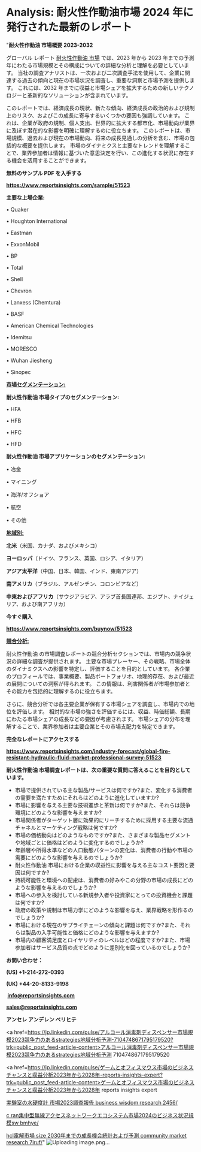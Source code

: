 # Analysis: 耐火性作動油市場 2024 年に発行された最新のレポート

"<strong>耐火性作動油 市場概要 2023-2032</strong>

グローバル レポート <a href=https://www.reportsinsights.com/sample/51523>耐火性作動油 市場</a> では、2023 年から 2023 年までの予測年にわたる市場規模とその構成についての詳細な分析と理解を必要としています。 当社の調査アナリストは、一次および二次調査手法を使用して、企業に関連する過去の傾向と現在の市場状況を調査し、重要な洞察と市場予測を提供します。 これには、2032 年までに収益と市場シェアを拡大​​するための新しいテクノロジーと革新的なソリューションが含まれています。

このレポートでは、経済成長の現状、新たな傾向、経済成長の政治的および規制上のリスク、およびこの成長に寄与するいくつかの要因も強調しています。 これは、企業が政府の規制、個人支出、世界的に拡大する都市化、市場動向が業界に及ぼす潜在的な影響を明確に理解するのに役立ちます。 このレポートは、市場規模、過去および現在の市場動向、将来の成長見通しの分析を含む、市場の包括的な概要を提供します。 市場のダイナミクスと主要なトレンドを理解することで、業界参加者は情報に基づいた意思決定を行い、この進化する状況に存在する機会を活用することができます。

<strong><b>無料のサンプル PDF を入手する</b></strong>

<a href=https://www.reportsinsights.com/sample/51523><strong><u>https://www.reportsinsights.com/sample/51523</u></strong></a>

<strong>主要な上場企業:</strong>

• Quaker

• Houghton International

• Eastman

• ExxonMobil

• BP

• Total

• Shell

• Chevron

• Lanxess (Chemtura)

• BASF

• American Chemical Technologies

• Idemitsu

• MORESCO

• Wuhan Jiesheng

• Sinopec

<strong><u>市場セグメンテーション</u></strong><strong><u>:</u></strong>

<strong>耐火性作動油 市場タイプのセグメンテーション:</strong>

• HFA

• HFB

• HFC

• HFD

<strong>耐火性作動油 市場アプリケーションのセグメンテーション:</strong>

• 冶金

• マイニング

• 海洋/オフショア

• 航空

• その他

<strong><u>地域別</u></strong><strong><u>:</u></strong>

<strong>北米</strong>（米国、カナダ、およびメキシコ）

<strong>ヨーロッパ</strong>（ドイツ、フランス、英国、ロシア、イタリア）

<strong>アジア太平洋</strong>（中国、日本、韓国、インド、東南アジア）

<strong>南アメリカ</strong>（ブラジル、アルゼンチン、コロンビアなど）

<strong>中東およびアフリカ</strong>（サウジアラビア、アラブ首長国連邦、エジプト、ナイジェリア、および南アフリカ）

<strong>今すぐ購入</strong>

<a href=https://www.reportsinsights.com/buynow/51523><strong><u>https://www.reportsinsights.com/buynow/51523</u></strong></a>

<strong><u>競合分析:</u></strong>

耐火性作動油 の市場調査レポートの競合分析セクションでは、市場内の競争状況の詳細な調査が提供されます。 主要な市場プレーヤー、その戦略、市場全体のダイナミクスへの影響を特定し、評価することを目的としています。 各企業のプロフィールでは、事業概要、製品ポートフォリオ、地理的存在、および最近の展開についての洞察が得られます。 この情報は、利害関係者が市場参加者とその能力を包括的に理解するのに役立ちます。

さらに、競合分析では各主要企業が保有する市場シェアを調査し、市場内での地位を評価します。 相対的な市場の強さを評価するには、収益、時価総額、長期にわたる市場シェアの成長などの要因が考慮されます。 市場シェアの分布を理解することで、業界参加者は主要企業とその市場支配力を特定できます。

<strong>完全なレポートにアクセスする</strong>

<a href=https://www.reportsinsights.com/industry-forecast/global-fire-resistant-hydraulic-fluid-market-professional-survey-51523><strong><u><b>https://www.reportsinsights.com/industry-forecast/global-fire-resistant-hydraulic-fluid-market-professional-survey-51523</b></u></strong></a>

<strong><b>耐火性作動油 市場調査レポートは、次の重要な質問に答えることを目的としています。</b></strong>
<ul>
  <li>市場で提供されている主な製品/サービスは何ですか?また、変化する消費者の需要を満たすためにそれらはどのように進化していますか?</li>
  <li>市場に影響を与える主要な技術進歩と革新は何ですか?また、それらは競争環境にどのような影響を与えますか?</li>
  <li>市場関係者がターゲット層に効果的にリーチするために採用する主要な流通チャネルとマーケティング戦略は何ですか?</li>
  <li>市場の価格動向はどのようなものですか?また、さまざまな製品セグメントや地域ごとに価格はどのように変化するのでしょうか?</li>
  <li>年齢層や所得水準などの人口動態パターンの変化は、消費者の行動や市場の需要にどのような影響を与えるのでしょうか?</li>
  <li>耐火性作動油 市場における企業の収益性に影響を与える主なコスト要因と要因は何ですか?</li>
  <li>持続可能性と環境への配慮は、消費者の好みやこの分野の市場の成長にどのような影響を与えるのでしょうか?</li>
  <li>市場への参入を検討している新規参入者や投資家にとっての投資機会と課題は何ですか?</li>
  <li>政府の政策や規制は市場力学にどのような影響を与え、業界戦略を形作るのでしょうか?</li>
  <li>市場における現在のサプライチェーンの傾向と課題は何ですか?また、それらは製品の入手可能性と価格にどのような影響を与えますか?</li>
  <li>市場内の顧客満足度とロイヤリティのレベルはどの程度ですか?また、市場参加者はサービス品質の点でどのように差別化を図っているのでしょうか?</li>
</ul>
<strong>お問い合わせ：</strong>

<strong>(US) +1-214-272-0393</strong>

<strong>(UK) +44-20-8133-9198</strong>

<strong> </strong><a href=info@reportsinsights.com><strong><u>info@reportsinsights.com</u></strong></a>

<a href=sales@reportsinsights.com><strong><u>sales@reportsinsights.com</u></strong></a>

<strong>アンセレ アンデレン ベリヒテ</strong>

<a href=https://jp.linkedin.com/pulse/アルコール消毒剤ディスペンサー市場規模2023競争力のあるstrategies地域分析予測-7104748671795179520?trk=public_post_feed-article-content>アルコール消毒剤ディスペンサー市場規模2023競争力のあるstrategies地域分析予測 7104748671795179520</a>

<a href=https://jp.linkedin.com/pulse/ゲームとオフィスマウス市場のビジネスチャンスと収益分析2023年から2028年-reports-insights-expert?trk=public_post_feed-article-content>ゲームとオフィスマウス市場のビジネスチャンスと収益分析2023年から2028年 reports insights expert</a>

<a href=https://www.linkedin.com/pulse/実験室の水硬度計-市場2023調査報告-business-wisdom-research-2456/>実験室の水硬度計 市場2023調査報告 business wisdom research 2456/</a>

<a href=https://www.linkedin.com/pulse/c-ran集中型無線アクセスネットワークエコシステム市場2024のビジネス状況規模sw-bmhye/>c ran集中型無線アクセスネットワークエコシステム市場2024のビジネス状況規模sw bmhye/</a>

<a href=https://www.linkedin.com/pulse/hcl電解市場-size-2030年までの成長機会統計および予測-community-market-research-7iruf/>hcl電解市場 size 2030年までの成長機会統計および予測 community market research 7iruf/</a>"
![Uploading image.png…]()
